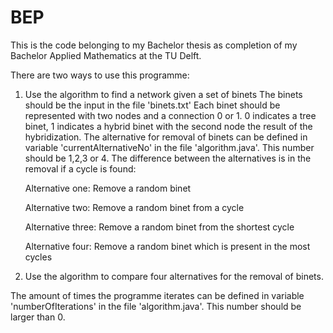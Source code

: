 # BEP

This is the code belonging to my Bachelor thesis as completion of my Bachelor Applied Mathematics at the TU Delft.

There are two ways to use this programme:

1. Use the algorithm to find a network given a set of binets
  The binets should be the input in the file 'binets.txt'
  Each binet should be represented with two nodes and a connection 0 or 1. 0 indicates a tree binet, 1 indicates a hybrid binet with the second node the result of the hybridization.
  The alternative for removal of binets can be defined in variable 'currentAlternativeNo' in the file 'algorithm.java'. This number should be 1,2,3 or 4.
  The difference between the alternatives is in the removal if a cycle is found:
  
    Alternative one: Remove a random binet
  
    Alternative two: Remove a random binet from a cycle
  
    Alternative three: Remove a random binet from the shortest cycle
  
    Alternative four: Remove a random binet which is present in the most cycles
  
2. Use the algorithm to compare four alternatives for the removal of binets.
  
  The amount of times the programme iterates can be defined in variable 'numberOfIterations' in the file 'algorithm.java'. This number should be larger than 0.
